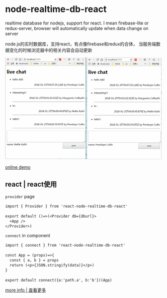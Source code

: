 # node-realtime-db-react

realtime database for nodejs, support for react. I mean firebase-lite or redux-server, browser will automatically update when data change on server

node.js的实时数据库，支持react，有点像firebase和redux的合体， 当服务端数据变化的时候浏览器中的相关内容会自动更新

![screenshot](https://raw.githubusercontent.com/postor/node-realtime-db/master/screenshot.gif)

[online demo](https://test-qvothdqjjn.now.sh/)

## react | react使用

`provider` page

```
import { Provider } from 'react-node-realtime-db-react'

export default ()=>(<Provider db={dburl}>
  <App />
</Provider>)

```

`connect` in component

```
import { connect } from 'react-node-realtime-db-react'

const App = (props)=>{
  const { a, b } = props
  return (<p>{JSON.stringify(data)}</p>)
}

export default connect({a:'path.a', b:'b'})(App)

```

[more info | 查看更多](https://github.com/postor/node-realtime-db)